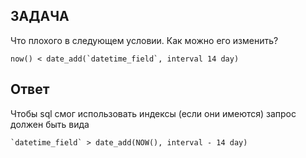 ## ЗАДАЧА

Что плохого в следующем условии. Как можно его изменить?
```
now() < date_add(`datetime_field`, interval 14 day)
```

## Ответ

Чтобы sql смог использовать индексы (если они имеются) запрос должен быть вида 
```
`datetime_field` > date_add(NOW(), interval - 14 day)
```
